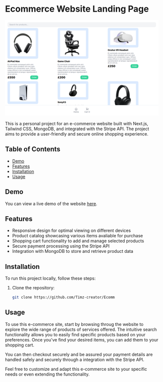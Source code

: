 # Ecommerce Website Landing Page

![Project Banner](./Ecomm.png)

This is a personal project for an e-commerce website built with Next.js, Tailwind CSS, MongoDB, and integrated with the Stripe API. The project aims to provide a user-friendly and secure online shopping experience.

## Table of Contents

- [Demo](#demo)
- [Features](#features)
- [Installation](#installation)
- [Usage](#usage)

## Demo

You can view a live demo of the website [here](https://ecomm-rho-rosy.vercel.app/).

## Features

- Responsive design for optimal viewing on different devices
- Product catalog showcasing various items avaliable for purchase
- Shopping cart functionality to add and manage selected products
- Secure payment processing using the Stripe API
- Integration with MongoDB to store and retrieve product data

## Installation

To run this project locally, follow these steps:

1. Clone the repository:

   ```bash
   git clone https://github.com/Timz-creator/Ecomm
   ```

## Usage

To use this e-commerce site, start by browsing throug the website to explore the wide range of products of services offered. The intuitive search functionality allows you to easily find specific products based on your preferences. Once you've find your desired items, you can add them to your shopping cart.

You can then checkout securely and be assured your payment details are handled safely and securely through a integration with the Stripe API.

Feel free to customize and adapt this e-commerce site to your specific needs or even extending the functionality.
